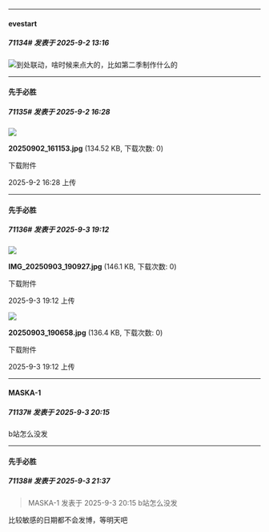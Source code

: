 ﻿
*****

####  evestart  
##### 71134#       发表于 2025-9-2 13:16

<img src="https://static.stage1st.com/image/smiley/face2017/027.png" referrerpolicy="no-referrer">到处联动，啥时候来点大的，比如第二季制作什么的


*****

####  先手必胜  
##### 71135#       发表于 2025-9-2 16:28

<img src="https://img.stage1st.com/forum/202509/02/162851ajjm453ieembjn3z.jpg" referrerpolicy="no-referrer">

<strong>20250902_161153.jpg</strong> (134.52 KB, 下载次数: 0)

下载附件

2025-9-2 16:28 上传


*****

####  先手必胜  
##### 71136#       发表于 2025-9-3 19:12

<img src="https://img.stage1st.com/forum/202509/03/191203tjfjj3tcjd0bl6dh.jpg" referrerpolicy="no-referrer">

<strong>IMG_20250903_190927.jpg</strong> (146.1 KB, 下载次数: 0)

下载附件

2025-9-3 19:12 上传

<img src="https://img.stage1st.com/forum/202509/03/191203cooa740ze4xox4pt.jpg" referrerpolicy="no-referrer">

<strong>20250903_190658.jpg</strong> (136.4 KB, 下载次数: 0)

下载附件

2025-9-3 19:12 上传


*****

####  MASKA-1  
##### 71137#       发表于 2025-9-3 20:15

b站怎么没发


*****

####  先手必胜  
##### 71138#       发表于 2025-9-3 21:37

<blockquote>MASKA-1 发表于 2025-9-3 20:15
b站怎么没发</blockquote>
比较敏感的日期都不会发博，等明天吧

